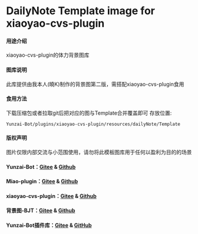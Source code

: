 # DailyNote Template image for xiaoyao-cvs-plugin

#### 用途介绍
xiaoyao-cvs-plugin的体力背景图库

#### 图库说明
此库提供由我本人(曉K)制作的背景图第二版，需搭配xiaoyao-cvs-plugin食用

#### 食用方法
下载压缩包或者拉取git后把对应的图与Template合并覆盖即可
存放位置:

```
Yunzai-Bot/plugins/xiaoyao-cvs-plugin/resources/dailyNote/Template
```

#### 版权声明
图片仅限内部交流与小范围使用，请勿将此模板图库用于任何以盈利为目的的场景

#### Yunzai-Bot：[Gitee](https://gitee.com/Le-niao/Yunzai-Bot) & [Github](https://github.com/Le-niao/Yunzai-Bot)

#### Miao-plugin：[Gitee](https://gitee.com/yoimiya-kokomi/miao-plugin) & [Github](https://github.com/yoimiya-kokomi/miao-plugin)

#### xiaoyao-cvs-plugin：[Gitee](https://gitee.com/Ctrlcvs/xiaoyao-cvs-plugin) & [Github](https://github.com/Ctrlcvs/xiaoyao-cvs-plugin)

#### 背景图-BJT：[Gitee](https://gitee.com/cv-hunag/BJT) & [Github](https://github.com/cv-hunag/BJT)

#### Yunzai-Bot插件库：[Gitee](https://gitee.com/Hikari666/Yunzai-Bot-plugins-index) & [GitHub](https://github.com/HiArcadia/Yunzai-Bot-plugins-index)
